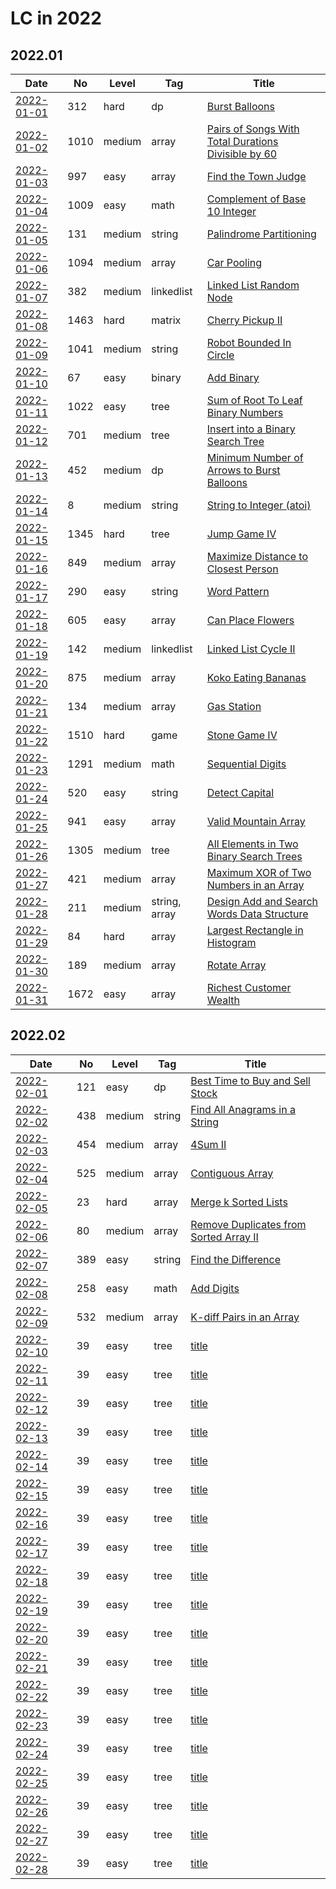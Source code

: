 # LC in 2022

## 2022.01

| Date                   | No   | Level  | Tag           | Title                                                                                                                                     |
| ---------------------- | ---- | ------ | ------------- | ----------------------------------------------------------------------------------------------------------------------------------------- |
| [2022-01-01](01/01.md) | 312  | hard   | dp            | [Burst Balloons](https://leetcode.com/problems/burst-balloons/)                                                                           |
| [2022-01-02](01/02.md) | 1010 | medium | array         | [Pairs of Songs With Total Durations Divisible by 60](https://leetcode.com/problems/pairs-of-songs-with-total-durations-divisible-by-60/) |
| [2022-01-03](01/03.md) | 997  | easy   | array         | [Find the Town Judge](https://leetcode.com/problems/find-the-town-judge/)                                                                 |
| [2022-01-04](01/04.md) | 1009 | easy   | math          | [Complement of Base 10 Integer](https://leetcode.com/problems/complement-of-base-10-integer/)                                             |
| [2022-01-05](01/05.md) | 131  | medium | string        | [Palindrome Partitioning](https://leetcode.com/problems/palindrome-partitioning/)                                                         |
| [2022-01-06](01/06.md) | 1094 | medium | array         | [Car Pooling](https://leetcode.com/problems/car-pooling/)                                                                                 |
| [2022-01-07](01/07.md) | 382  | medium | linkedlist    | [Linked List Random Node](https://leetcode.com/problems/linked-list-random-node/)                                                         |
| [2022-01-08](01/08.md) | 1463 | hard   | matrix        | [Cherry Pickup II](https://leetcode.com/problems/cherry-pickup-ii/)                                                                       |
| [2022-01-09](01/09.md) | 1041 | medium | string        | [Robot Bounded In Circle](https://leetcode.com/problems/robot-bounded-in-circle/)                                                         |
| [2022-01-10](01/10.md) | 67   | easy   | binary        | [Add Binary](https://leetcode.com/problems/add-binary/)                                                                                   |
| [2022-01-11](01/11.md) | 1022 | easy   | tree          | [Sum of Root To Leaf Binary Numbers](https://leetcode.com/problems/sum-of-root-to-leaf-binary-numbers/)                                   |
| [2022-01-12](01/12.md) | 701  | medium | tree          | [Insert into a Binary Search Tree](https://leetcode.com/problems/insert-into-a-binary-search-tree/)                                       |
| [2022-01-13](01/13.md) | 452  | medium | dp            | [Minimum Number of Arrows to Burst Balloons](https://leetcode.com/problems/minimum-number-of-arrows-to-burst-balloons/)                   |
| [2022-01-14](01/14.md) | 8    | medium | string        | [String to Integer (atoi)](https://leetcode.com/problems/string-to-integer-atoi/)                                                         |
| [2022-01-15](01/15.md) | 1345 | hard   | tree          | [Jump Game IV](https://leetcode.com/problems/jump-game-iv/)                                                                               |
| [2022-01-16](01/16.md) | 849  | medium | array         | [Maximize Distance to Closest Person](https://leetcode.com/problems/maximize-distance-to-closest-person/)                                 |
| [2022-01-17](01/17.md) | 290  | easy   | string        | [Word Pattern](https://leetcode.com/problems/word-pattern/)                                                                               |
| [2022-01-18](01/18.md) | 605  | easy   | array         | [Can Place Flowers](https://leetcode.com/problems/can-place-flowers/)                                                                     |
| [2022-01-19](01/19.md) | 142  | medium | linkedlist    | [Linked List Cycle II](https://leetcode.com/problems/linked-list-cycle-ii/)                                                               |
| [2022-01-20](01/20.md) | 875  | medium | array         | [Koko Eating Bananas](https://leetcode.com/problems/koko-eating-bananas/)                                                                 |
| [2022-01-21](01/21.md) | 134  | medium | array         | [Gas Station](https://leetcode.com/problems/gas-station/)                                                                                 |
| [2022-01-22](01/22.md) | 1510 | hard   | game          | [Stone Game IV](https://leetcode.com/problems/stone-game-iv/)                                                                             |
| [2022-01-23](01/23.md) | 1291 | medium | math          | [Sequential Digits](https://leetcode.com/problems/sequential-digits/)                                                                     |
| [2022-01-24](01/24.md) | 520  | easy   | string        | [Detect Capital](https://leetcode.com/problems/detect-capital/)                                                                           |
| [2022-01-25](01/25.md) | 941  | easy   | array         | [Valid Mountain Array](https://leetcode.com/problems/valid-mountain-array/)                                                               |
| [2022-01-26](01/26.md) | 1305 | medium | tree          | [All Elements in Two Binary Search Trees](https://leetcode.com/problems/all-elements-in-two-binary-search-trees/)                         |
| [2022-01-27](01/27.md) | 421  | medium | array         | [Maximum XOR of Two Numbers in an Array](https://leetcode.com/problems/maximum-xor-of-two-numbers-in-an-array/)                           |
| [2022-01-28](01/28.md) | 211  | medium | string, array | [Design Add and Search Words Data Structure](https://leetcode.com/problems/design-add-and-search-words-data-structure/)                   |
| [2022-01-29](01/29.md) | 84   | hard   | array         | [Largest Rectangle in Histogram](https://leetcode.com/problems/largest-rectangle-in-histogram/)                                           |
| [2022-01-30](01/30.md) | 189  | medium | array         | [Rotate Array](https://leetcode.com/problems/rotate-array/)                                                                               |
| [2022-01-31](01/31.md) | 1672 | easy   | array         | [Richest Customer Wealth](https://leetcode.com/problems/richest-customer-wealth/)                                                         |

## 2022.02

| Date                   | No  | Level  | Tag    | Title                                                                                                           |
| ---------------------- | --- | ------ | ------ | --------------------------------------------------------------------------------------------------------------- |
| [2022-02-01](02/01.md) | 121 | easy   | dp     | [Best Time to Buy and Sell Stock](https://leetcode.com/problems/best-time-to-buy-and-sell-stock/)               |
| [2022-02-02](02/02.md) | 438 | medium | string | [Find All Anagrams in a String](https://leetcode.com/problems/find-all-anagrams-in-a-string/)                   |
| [2022-02-03](02/03.md) | 454 | medium | array  | [4Sum II](https://leetcode.com/problems/4sum-ii/)                                                               |
| [2022-02-04](02/04.md) | 525 | medium | array  | [Contiguous Array](https://leetcode.com/problems/contiguous-array/)                                             |
| [2022-02-05](02/05.md) | 23  | hard   | array  | [Merge k Sorted Lists](https://leetcode.com/problems/merge-k-sorted-lists/)                                     |
| [2022-02-06](02/06.md) | 80  | medium | array  | [Remove Duplicates from Sorted Array II](https://leetcode.com/problems/remove-duplicates-from-sorted-array-ii/) |
| [2022-02-07](02/07.md) | 389 | easy   | string | [Find the Difference](https://leetcode.com/problems/find-the-difference/)                                       |
| [2022-02-08](02/08.md) | 258 | easy   | math   | [Add Digits](https://leetcode.com/problems/add-digits/)                                                         |
| [2022-02-09](02/09.md) | 532 | medium | array  | [K-diff Pairs in an Array](https://leetcode.com/problems/k-diff-pairs-in-an-array/)                             |
| [2022-02-10](02/10.md) | 39  | easy   | tree   | [title](url)                                                                                                    |
| [2022-02-11](02/11.md) | 39  | easy   | tree   | [title](url)                                                                                                    |
| [2022-02-12](02/12.md) | 39  | easy   | tree   | [title](url)                                                                                                    |
| [2022-02-13](02/13.md) | 39  | easy   | tree   | [title](url)                                                                                                    |
| [2022-02-14](02/14.md) | 39  | easy   | tree   | [title](url)                                                                                                    |
| [2022-02-15](02/15.md) | 39  | easy   | tree   | [title](url)                                                                                                    |
| [2022-02-16](02/16.md) | 39  | easy   | tree   | [title](url)                                                                                                    |
| [2022-02-17](02/17.md) | 39  | easy   | tree   | [title](url)                                                                                                    |
| [2022-02-18](02/18.md) | 39  | easy   | tree   | [title](url)                                                                                                    |
| [2022-02-19](02/19.md) | 39  | easy   | tree   | [title](url)                                                                                                    |
| [2022-02-20](02/20.md) | 39  | easy   | tree   | [title](url)                                                                                                    |
| [2022-02-21](02/21.md) | 39  | easy   | tree   | [title](url)                                                                                                    |
| [2022-02-22](02/22.md) | 39  | easy   | tree   | [title](url)                                                                                                    |
| [2022-02-23](02/23.md) | 39  | easy   | tree   | [title](url)                                                                                                    |
| [2022-02-24](02/24.md) | 39  | easy   | tree   | [title](url)                                                                                                    |
| [2022-02-25](02/25.md) | 39  | easy   | tree   | [title](url)                                                                                                    |
| [2022-02-26](02/26.md) | 39  | easy   | tree   | [title](url)                                                                                                    |
| [2022-02-27](02/27.md) | 39  | easy   | tree   | [title](url)                                                                                                    |
| [2022-02-28](02/28.md) | 39  | easy   | tree   | [title](url)                                                                                                    |
